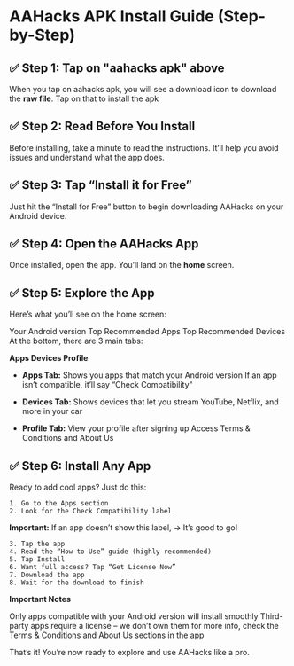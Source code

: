 # AAHacks APK Install Guide (Step-by-Step) 

## ✅ Step 1: Tap on "aahacks apk" above
When you tap on aahacks apk, you will see a download icon to download the **raw file**. Tap on that to install the apk

## ✅ Step 2: Read Before You Install 
Before installing, take a minute to read the instructions. It’ll help you avoid issues and understand what the app does. 

## ✅ Step 3: Tap “Install it for Free” 
Just hit the “Install for Free” button to begin downloading AAHacks on your Android device. 

## ✅ Step 4: Open the AAHacks App 
Once installed, open the app. You’ll land on the **home** screen.

## ✅ Step 5: Explore the App  
Here’s what you’ll see on the home screen: 

Your Android version Top Recommended Apps Top Recommended Devices 
At the bottom, there are 3 main tabs: 

**Apps Devices Profile** 

- **Apps Tab:** Shows you apps that match your Android version If an app isn’t compatible, it’ll say “Check Compatibility" 

- **Devices Tab:**  Shows devices that let you stream YouTube, Netflix, and more in your car 

- **Profile Tab:**  View your profile after signing up Access Terms & Conditions and About Us 

## ✅ Step 6: Install Any App 
Ready to add cool apps? Just do this: 

    1. Go to the Apps section 
    2. Look for the Check Compatibility label 
**Important:** If an app doesn’t show this label, → It’s good to go! 

    3. Tap the app 
    4. Read the “How to Use” guide (highly recommended) 
    5. Tap Install 
    6. Want full access? Tap “Get License Now” 
    7. Download the app 
    8. Wait for the download to finish 
**Important Notes** 

Only apps compatible with your Android version will install smoothly Third-party apps require a license – we don’t own them for more info, check the Terms & Conditions and About Us sections in the app 

That’s it! You’re now ready to explore and use AAHacks like a pro.

